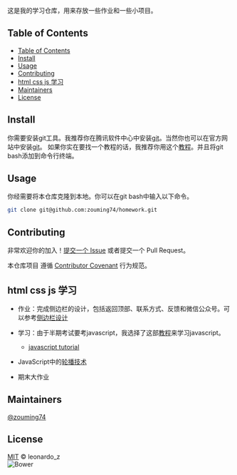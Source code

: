 这是我的学习仓库，用来存放一些作业和一些小项目。


## Table of Contents
- [Table of Contents](#table-of-contents)
- [Install](#install)
- [Usage](#usage)
- [Contributing](#contributing)
- [html css js 学习](#html-css-js-学习)
- [Maintainers](#maintainers)
- [License](#license)
## Install 
你需要安装git工具。我推荐你在腾讯软件中心中安装[git](https://pc.qq.com/detail/13/detail_22693.html)。当然你也可以在官方网站中安装[git](https://git-scm.com/download)。
如果你实在要找一个教程的话，我推荐你用这个[教程](https://blog.csdn.net/mukes/article/details/115693833)。并且将git bash添加到命令行终端。

## Usage
你经需要将本仓库克隆到本地。你可以在git bash中输入以下命令。
```sh
git clone git@github.com:zouming74/homework.git
```
## Contributing
非常欢迎你的加入！[提交一个 Issue](https://github.com/RichardLitt/standard-readme/issues/new) 或者提交一个 Pull Request。


本仓库项目 遵循 [Contributor Covenant](http://contributor-covenant.org/version/1/3/0/) 行为规范。

## html css js 学习

- 作业：完成侧边栏的设计，包括返回顶部、联系方式、反馈和微信公众号。可以参考[侧边栏设计](/week6/0407.html)

- 学习：由于半期考试要考javascript，我选择了这部[教程](https://www.bilibili.com/video/BV1Ys411F7Zc/?spm_id_from=333.1007.top_right_bar_window_custom_collection.content.click&vd_source=a8f9334621650c4b3a47e8215f46e8b1)来学习javascript。
    - [javascript tutorial](/js_tutorial)

- JavaScript中的[轮播技术](/week12/0522.html)

- 期末大作业

## Maintainers
[@zouming74](https://github.com/zouming74)

## License
[MIT](LICENSE) © leonardo_z  
![Bower](https://img.shields.io/badge/license-MIT-green)
